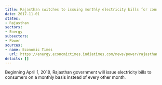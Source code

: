 ```yaml
---
title: Rajasthan switches to issuing monthly electricity bills for consumers
date: 2017-11-01
states:
- Rajasthan
sectors:
- Energy
subsectors:
- Power
sources:
- name: Economic Times
  url: https://energy.economictimes.indiatimes.com/news/power/rajasthan-to-issue-monthly-electricity-bill-to-consumers/62047208
details: []
---
```


Beginning April 1, 2018, Rajasthan government will issue electricity bills to consumers on a monthly basis instead of every other month.
